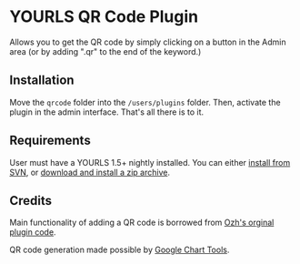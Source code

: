 YOURLS QR Code Plugin
=====================

Allows you to get the QR code by simply clicking on a button in the Admin area (or by adding ".qr" to the end of the keyword.)

Installation
------------

Move the `qrcode` folder into the `/users/plugins` folder. Then, activate the plugin in the admin interface. That's all there is to it.

Requirements
------------

User must have a YOURLS 1.5+ nightly installed. You can either [install from SVN](http://code.google.com/p/yourls/wiki/InstallFromSVN), or [download and install a zip archive](http://yourls.org/nightly-builds/).

Credits
-------

Main functionality of adding a QR code is borrowed from [Ozh's orginal plugin code](http://code.google.com/p/yourls/wiki/PluginQRCodeShortURL).

QR code generation made possible by [Google Chart Tools](https://developers.google.com/chart/).